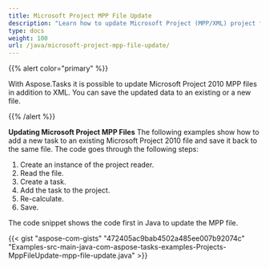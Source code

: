 ```yaml
---
title: Microsoft Project MPP File Update
description: "Learn how to update Microsoft Project (MPP/XML) project files using Aspose.Tasks for Java."
type: docs
weight: 100
url: /java/microsoft-project-mpp-file-update/
---
```


{{% alert color="primary" %}} 

With Aspose.Tasks it is possible to update Microsoft Project 2010 MPP files in addition to XML. You can save the updated data to an existing or a new file.

{{% /alert %}}

**Updating Microsoft Project MPP Files**
The following examples show how to add a new task to an existing Microsoft Project 2010 file and save it back to the same file. The code goes through the following steps:

1. Create an instance of the project reader.
2. Read the file.
3. Create a task.
4. Add the task to the project.
5. Re-calculate.
6. Save.

The code snippet shows the code first in Java to update the MPP file.

{{< gist "aspose-com-gists" "472405ac9bab4502a485ee007b92074c" "Examples-src-main-java-com-aspose-tasks-examples-Projects-MppFileUpdate-mpp-file-update.java" >}}
